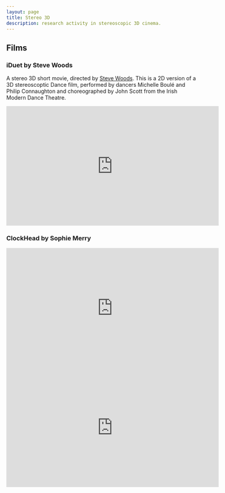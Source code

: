 ```yaml
---
layout: page
title: Stereo 3D
description: research activity in stereoscopic 3D cinema. 
---
```


## Films

### iDuet by Steve Woods

A stereo 3D short movie, directed by [Steve Woods](http://www.stevewoods.ie/). This is a 2D version of a 3D stereoscoptic Dance film, performed by dancers Michelle Boulé and Philip Connaughton and choreographed by John Scott from the Irish Modern Dance Theatre.

<iframe width="560" height="315" src="https://www.youtube.com/embed/Kf3W7Ol1CbA" frameborder="0" allowfullscreen></iframe>

### ClockHead by Sophie Merry

<iframe width="560" height="315" src="https://www.youtube.com/embed/rNo5uHkZsg0" frameborder="0" allowfullscreen></iframe>

<iframe width="560" height="315" src="https://www.youtube.com/embed/LP1fEoccW0E" frameborder="0" allowfullscreen></iframe>




